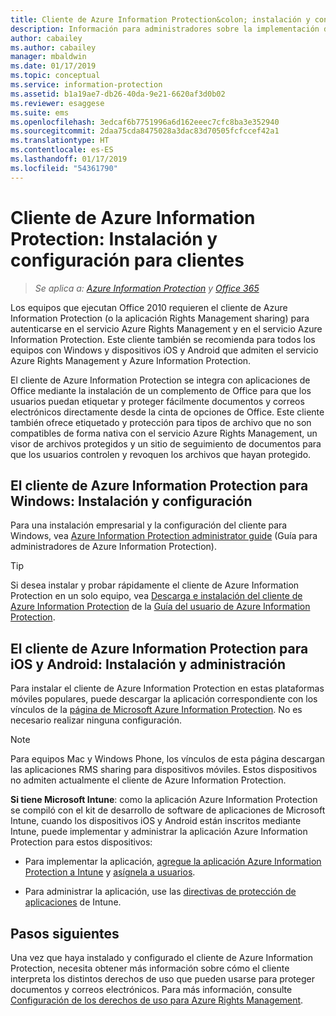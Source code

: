 ```yaml
---
title: Cliente de Azure Information Protection&colon; instalación y configuración
description: Información para administradores sobre la implementación del cliente de Azure Information Protection en dispositivos móviles y equipos con Windows.
author: cabailey
ms.author: cabailey
manager: mbaldwin
ms.date: 01/17/2019
ms.topic: conceptual
ms.service: information-protection
ms.assetid: b1a19ae7-db26-40da-9e21-6620af3d0b02
ms.reviewer: esaggese
ms.suite: ems
ms.openlocfilehash: 3edcaf6b7751996a6d162eeec7cfc8ba3e352940
ms.sourcegitcommit: 2daa75cda8475028a3dac83d70505fcfccef42a1
ms.translationtype: HT
ms.contentlocale: es-ES
ms.lasthandoff: 01/17/2019
ms.locfileid: "54361790"
---
```

# <a name="azure-information-protection-client-installation-and-configuration-for-clients"></a>Cliente de Azure Information Protection: Instalación y configuración para clientes

>*Se aplica a: [Azure Information Protection](https://azure.microsoft.com/pricing/details/information-protection) y [Office 365](https://download.microsoft.com/download/E/C/F/ECF42E71-4EC0-48FF-AA00-577AC14D5B5C/Azure_Information_Protection_licensing_datasheet_EN-US.pdf)*

Los equipos que ejecutan Office 2010 requieren el cliente de Azure Information Protection (o la aplicación Rights Management sharing) para autenticarse en el servicio Azure Rights Management y en el servicio Azure Information Protection. Este cliente también se recomienda para todos los equipos con Windows y dispositivos iOS y Android que admiten el servicio Azure Rights Management y Azure Information Protection. 

El cliente de Azure Information Protection se integra con aplicaciones de Office mediante la instalación de un complemento de Office para que los usuarios puedan etiquetar y proteger fácilmente documentos y correos electrónicos directamente desde la cinta de opciones de Office. Este cliente también ofrece etiquetado y protección para tipos de archivo que no son compatibles de forma nativa con el servicio Azure Rights Management, un visor de archivos protegidos y un sitio de seguimiento de documentos para que los usuarios controlen y revoquen los archivos que hayan protegido.

## <a name="the-azure-information-protection-client-for-windows-installation-and-configuration"></a>El cliente de Azure Information Protection para Windows: Instalación y configuración
Para una instalación empresarial y la configuración del cliente para Windows, vea [Azure Information Protection administrator guide](./rms-client/client-admin-guide.md) (Guía para administradores de Azure Information Protection).

> [!TIP]
> Si desea instalar y probar rápidamente el cliente de Azure Information Protection en un solo equipo, vea [Descarga e instalación del cliente de Azure Information Protection](./rms-client/install-client-app.md) de la [Guía del usuario de Azure Information Protection](./rms-client/client-user-guide.md).

## <a name="the-azure-information-protection-client-for-ios-and-android-installation-and-management"></a>El cliente de Azure Information Protection para iOS y Android: Instalación y administración
Para instalar el cliente de Azure Information Protection en estas plataformas móviles populares, puede descargar la aplicación correspondiente con los vínculos de la [página de Microsoft Azure Information Protection](https://go.microsoft.com/fwlink/?LinkId=303970). No es necesario realizar ninguna configuración.

> [!NOTE]
> Para equipos Mac y Windows Phone, los vínculos de esta página descargan las aplicaciones RMS sharing para dispositivos móviles. Estos dispositivos no admiten actualmente el cliente de Azure Information Protection.

**Si tiene Microsoft Intune**: como la aplicación Azure Information Protection se compiló con el kit de desarrollo de software de aplicaciones de Microsoft Intune, cuando los dispositivos iOS y Android están inscritos mediante Intune, puede implementar y administrar la aplicación Azure Information Protection para estos dispositivos:

- Para implementar la aplicación, [agregue la aplicación Azure Information Protection a Intune](/intune/apps-add) y [asígnela a usuarios](/intune/apps-deploy).

- Para administrar la aplicación, use las [directivas de protección de aplicaciones](/intune/app-protection-policies) de Intune.

## <a name="next-steps"></a>Pasos siguientes

Una vez que haya instalado y configurado el cliente de Azure Information Protection, necesita obtener más información sobre cómo el cliente interpreta los distintos derechos de uso que pueden usarse para proteger documentos y correos electrónicos. Para más información, consulte [Configuración de los derechos de uso para Azure Rights Management](configure-usage-rights.md).
